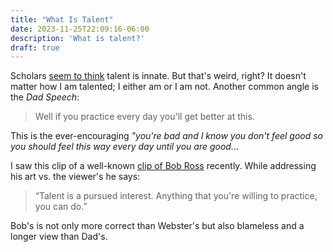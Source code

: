 ```yaml
---
title: "What Is Talent"
date: 2023-11-25T22:09:16-06:00
description: 'What is talent?'
draft: true
---
```


Scholars [seem to think](https://www.merriam-webster.com/dictionary/talent) talent is innate. But that's weird, right? It doesn't matter how I am talented; I either am or I am not. Another common angle is the *Dad Speech*:

> Well if you practice every day you'll get better at this.

This is the ever-encouraging *"you're bad and I know you don't feel good so you should feel this way every day until you are good.*..

I saw this clip of a well-known [clip of Bob Ross](https://www.youtube.com/watch?v=mInAfjwGznE) recently. While addressing his art vs. the viewer's he says:

> “Talent is a pursued interest. Anything that you're willing to practice, you can do.”

Bob's is not only more correct than Webster's but also blameless and a longer view than Dad's.
